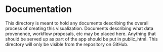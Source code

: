 Documentation
=============

This directory is meant to hold any documents describing the overall process of creating this visualization.  Documents describing what data provenence, workflow proposals, etc may be placed here.  Anything that should be served up as part of the app should be put in public_html.  This directory will only be visible from the repository on GitHub.
